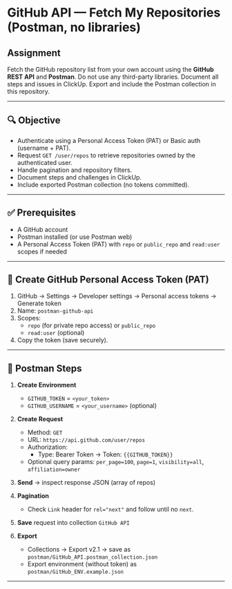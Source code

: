 # GitHub API — Fetch My Repositories (Postman, no libraries)

## Assignment
Fetch the GitHub repository list from your own account using the **GitHub REST API** and **Postman**. Do not use any third-party libraries. Document all steps and issues in ClickUp. Export and include the Postman collection in this repository.

---

## 🔍 Objective
- Authenticate using a Personal Access Token (PAT) or Basic auth (username + PAT).
- Request `GET /user/repos` to retrieve repositories owned by the authenticated user.
- Handle pagination and repository filters.
- Document steps and challenges in ClickUp.
- Include exported Postman collection (no tokens committed).

---

## ✅ Prerequisites
- A GitHub account
- Postman installed (or use Postman web)
- A Personal Access Token (PAT) with `repo` or `public_repo` and `read:user` scopes if needed

---

## 🔐 Create GitHub Personal Access Token (PAT)
1. GitHub → Settings → Developer settings → Personal access tokens → Generate token
2. Name: `postman-github-api`
3. Scopes:
   - `repo` (for private repo access) or `public_repo`
   - `read:user` (optional)
4. Copy the token (save securely).

---

## 🚀 Postman Steps

1. **Create Environment**
   - `GITHUB_TOKEN` = `<your_token>`
   - `GITHUB_USERNAME` = `<your_username>` (optional)

2. **Create Request**
   - Method: `GET`
   - URL: `https://api.github.com/user/repos`
   - Authorization:
     - Type: Bearer Token → Token: `{{GITHUB_TOKEN}}`
   - Optional query params: `per_page=100`, `page=1`, `visibility=all`, `affiliation=owner`

3. **Send** → inspect response JSON (array of repos)

4. **Pagination**
   - Check `Link` header for `rel="next"` and follow until no `next`.

5. **Save** request into collection `GitHub API`

6. **Export**
   - Collections → Export v2.1 → save as `postman/GitHub_API.postman_collection.json`
   - Export environment (without token) as `postman/GitHub_ENV.example.json`

---

